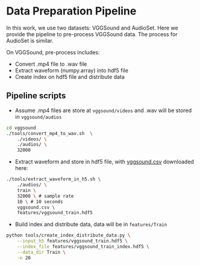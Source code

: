 # Data Preparation Pipeline

In this work, we use two datasets: VGGSound and AudioSet. Here we provide the pipeline to pre-process VGGSound data. The process for AudioSet is similar. 

On VGGSound, pre-process includes:
* Convert .mp4 file to .wav file
* Extract waveform (numpy.array) into hdf5 file
* Create index on hdf5 file and distribute data

## Pipeline scripts

* Assume .mp4 files are store at `vggsound/videos` and .wav will be stored in `vggsound/audios`
```bash
cd vggsound
./tools/convert_mp4_to_wav.sh  \
    ./videos/ \
    ./audios/ \
    32000
```

* Extract waveform and store in hdf5 file, with [vggsound.csv](https://github.com/hche11/VGGSound/blob/master/data/vggsound.csv) downloaded here:
```bash
./tools/extract_waveform_in_h5.sh \
    ./audios/ \
    train \
    32000 \ # sample rate
    10 \ # 10 seconds
    vggsound.csv \
    features/vggsound_train.hdf5
```

* Build index and distribute data, data will be in `features/Train`
```bash
python tools/create_index_distribute_data.py \
    --input_h5 features/vggsound_train.hdf5 \
    --index_file features/vggsound_train_index.hdf5 \
    --data_dir Train \
    -n 20
```